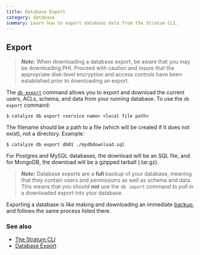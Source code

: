 ```yaml
---
title: Database Export
category: database
summary: Learn how to export database data from the Stratum CLI.
---
```


## Export

> ***Note:*** When downloading a database export, be aware that you may be downloading PHI. Proceed with caution and insure that the appropriate disk-level encryption and access controls have been established prior to downloading an export.

The [`db export`](/paas/paas-cli-reference#db-export) command allows you to export and download the current users, ACLs, schema, and data from your running database. To use the `db export` command:

```
$ catalyze db export <service name> <local file path>
```

The filename should be a path to a file (which will be created if it does not exist), not a directory. Example:

```
$ catalyze db export db01 ./mydbdownload.sql
```

For Postgres and MySQL databases, the download will be an SQL file, and for MongoDB, the download will be a gzipped tarball (.tar.gz).

> ***Note:*** Database exports are a **full** backup of your database, meaning that they contain users and permissions as well as schema and data. This means that you should **not** use the `db import` command to pull in a downloaded export into your database.

Exporting a database is like making and downloading an immediate [backup](/stratum/articles/cli-database-backup), and follows the same process listed there.

### See also

* [The Stratum CLI](/stratum/articles/cli-stratum)
* [Database Export](/stratum/articles/cli-database-backup)
